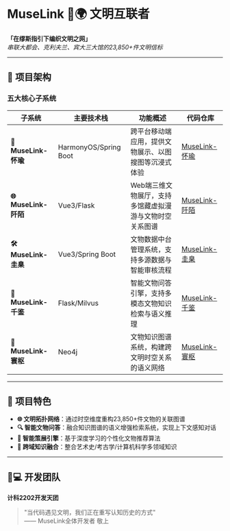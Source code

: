 # MuseLink 🎨🌍 文明互联者

**「在缪斯指引下编织文明之网」**  
*串联大都会、克利夫兰、宾大三大馆的23,850+件文明信标*

---

## 🚀 项目架构

### 五大核心子系统

| 子系统 | 主要技术栈 | 功能概述 | 代码仓库 |
|--------|--------|----------|----------|
| **📱 MuseLink-怀瑜** | HarmonyOS/Spring Boot | 跨平台移动端应用，提供文物展示、以图搜图等沉浸式体验 | [MuseLink-怀瑜](https://github.com/BUCT-2202-SE-project/Team4-app) |
| **🌐 MuseLink-阡陌** | Vue3/Flask | Web端三维文物展厅，支持多馆藏虚拟漫游与文物时空关系图谱 | [MuseLink-阡陌](https://github.com/LY93886963/WebServiceSystem) |
| **🛠️ MuseLink-圭臬** | Vue3/Spring Boot | 文物数据中台管理系统，支持多源数据与智能审核流程 | [MuseLink-圭臬](https://github.com/angelssdasd/zuoye) |
| **🤖 MuseLink-千鉴** | Flask/Milvus | 智能文物问答引擎，支持多模态文物知识检索与语义推理 | [MuseLink-千鉴](https://github.com/BUCT-2202-SE-project/MuseLink-QianJian-QA-System) |
| **🧠 MuseLink-寰枢** | Neo4j | 文物知识图谱系统，构建跨文明时空关系的语义网络 | [MuseLink-寰枢](https://github.com/BUCT-2202-SE-project/MuseLink-HuanShu-Knowledge_Map) |

---

## 🌟 项目特色

- **🌐 文明拓扑网络**：通过时空维度重构23,850+件文物的关联图谱  
- **🔍 智能文物问答**：融合知识图谱的语义增强检索系统，实现上下文感知对话
- **🎨 智能策展引擎**：基于深度学习的个性化文物推荐算法  
- **🧩 跨域知识融合**：整合艺术史/考古学/计算机科学多领域知识
---

## 👨💻 开发团队

**计科2202开发天团**  

> "当代码遇见文明，我们正在重写认知历史的方式"  
> —— MuseLink全体开发者 敬上


<!--

**Here are some ideas to get you started:**

🙋‍♀️ A short introduction - what is your organization all about?
🌈 Contribution guidelines - how can the community get involved?
👩‍💻 Useful resources - where can the community find your docs? Is there anything else the community should know?
🍿 Fun facts - what does your team eat for breakfast?
🧙 Remember, you can do mighty things with the power of [Markdown](https://docs.github.com/github/writing-on-github/getting-started-with-writing-and-formatting-on-github/basic-writing-and-formatting-syntax)
-->
